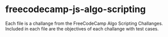 # freecodecamp-js-algo-scripting
Each file is a challange from the FreeCodeCamp Algo Scripting Challanges. Included in each file are the objectives of each challange with test cases.

